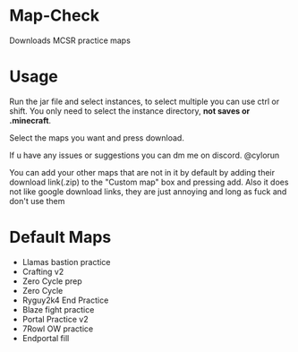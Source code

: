 # Map-Check
Downloads MCSR practice maps

# Usage
Run the jar file and select instances, to select multiple you can use ctrl or shift. You only need to select the instance directory, **not saves or .minecraft**.

Select the maps you want and press download.

If u have any issues or suggestions you can dm me on discord. @cylorun

You can add your other maps that are not in it by default by adding their download link(.zip) to the "Custom map" box and pressing add.
Also it does not like google download links, they are just annoying and long as fuck and don't use them
# Default Maps
- Llamas bastion practice
- Crafting v2
- Zero Cycle prep
- Zero Cycle
- Ryguy2k4 End Practice
- Blaze fight practice
- Portal Practice v2
- 7Rowl OW practice
- Endportal fill

